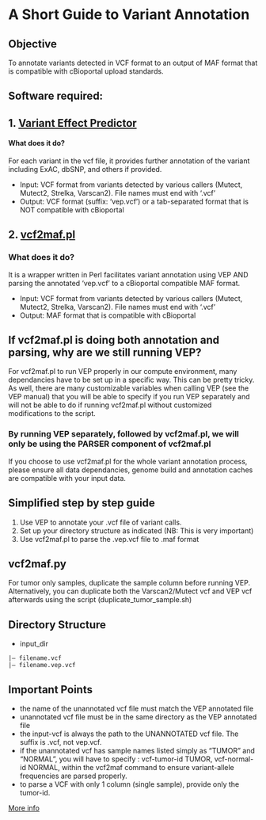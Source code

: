 # A Short Guide to Variant Annotation
## Objective
To annotate variants detected in VCF format to an output of MAF format that is compatible with cBioportal upload standards.
## Software required:
## 1. [Variant Effect Predictor](http://useast.ensembl.org/info/docs/tools/vep/index.html)
#### What does it do? 
For each variant in the vcf file, it provides further annotation of the variant including ExAC, dbSNP, and others if provided. 
- Input: VCF format from variants detected by various callers (Mutect, Mutect2, Strelka, Varscan2). File names must end with ‘.vcf’ 
- Output: VCF format (suffix: ‘vep.vcf’) or a tab-separated format that is NOT compatible with cBioportal 

## 2.  [vcf2maf.pl](https://github.com/mskcc/vcf2maf)
### What does it do? 
It is a wrapper written in Perl facilitates variant annotation using VEP AND parsing the annotated ‘vep.vcf’ to a cBioportal compatible MAF format. 
- Input: VCF format from variants detected by various callers (Mutect, Mutect2, Strelka, Varscan2). File names must end with ‘.vcf’ 
- Output: MAF format that is compatible with cBioportal 

## If vcf2maf.pl is doing both annotation and parsing, why are we still running VEP?
For vcf2maf.pl to run VEP properly in our compute environment, many dependancies have to be set up in a specific way. 
This can be pretty tricky. As well, there are many customizable variables when calling VEP (see the VEP manual) that 
you will be able to specify if you run VEP separately and will not be able to do if running vcf2maf.pl without customized 
modifications to the script. 

### By running VEP separately, followed by vcf2maf.pl, we will only be using the PARSER component of vcf2maf.pl
If you choose to use vcf2maf.pl for the whole variant annotation process, please ensure all data dependancies, 
genome build and annotation caches are compatible with your input data.

## Simplified step by step guide

1. Use VEP to annotate your .vcf file of variant calls.
2. Set up your directory structure as indicated (NB: This is very important)
3. Use vcf2maf.pl to parse the .vep.vcf file to .maf format

## vcf2maf.py
For tumor only samples, duplicate the sample column before running VEP. Alternatively, you can duplicate 
both the Varscan2/Mutect vcf and VEP vcf afterwards using the script (duplicate_tumor_sample.sh)

## Directory Structure
- input_dir
```
|— filename.vcf 
|— filename.vep.vcf
```
## Important Points
- the name of the unannotated vcf file must match the VEP annotated file
- unannotated vcf file must be in the same directory as the VEP annotated file
- the input-vcf is always the path to the UNANNOTATED vcf file. The suffix is .vcf, not vep.vcf.
- if the unannotated vcf has sample names listed simply as “TUMOR” and “NORMAL”, you will have to specify : vcf-tumor-id TUMOR, vcf-normal-id NORMAL, within the vcf2maf command to ensure variant-allele frequencies are parsed properly.
- to parse a VCF with only 1 column (single sample), provide only the tumor-id.

[More info](https://github.com/mskcc/vcf2maf)
